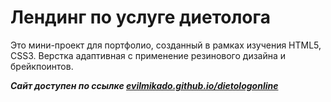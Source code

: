 # Лендинг по услуге диетолога

Это мини-проект для портфолио, созданный в рамках изучения HTML5, CSS3. Верстка адаптивная с применение резинового дизайна и брейкпоинтов.

***Сайт доступен по ссылке [evilmikado.github.io/dietologonline](https://evilmikado.github.io/dietologonline/)***